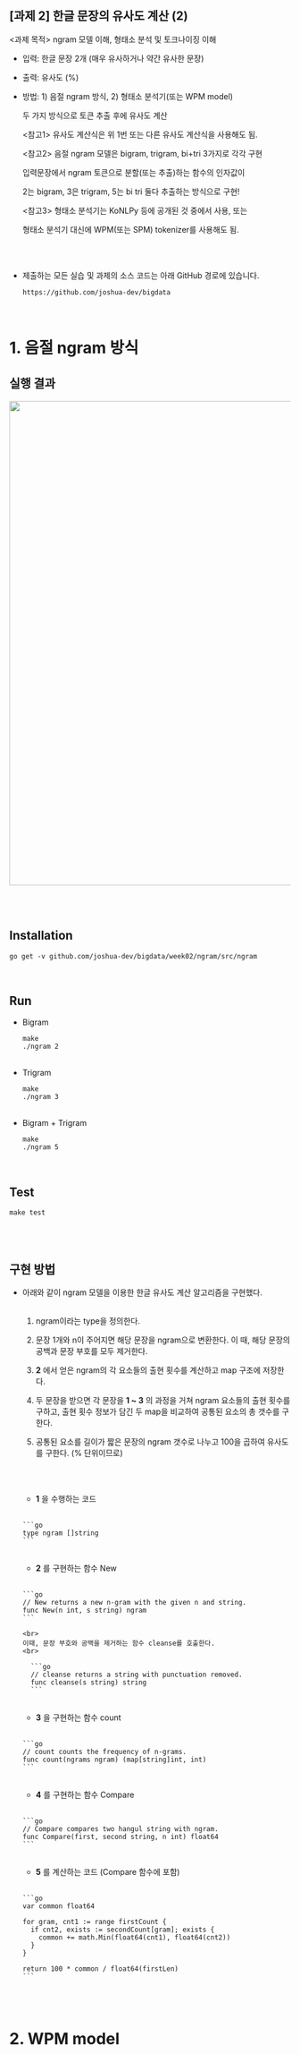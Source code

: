 ## [과제 2] 한글 문장의 유사도 계산 (2)

  <과제 목적> ngram 모델 이해, 형태소 분석 및 토크나이징 이해

  - 입력: 한글 문장 2개 (매우 유사하거나 약간 유사한 문장)

  - 출력: 유사도 (%)

  - 방법: 1) 음절 ngram 방식, 2) 형태소 분석기(또는 WPM model)

      두 가지 방식으로 토큰 추출 후에 유사도 계산

      <참고1> 유사도 계산식은 위 1번 또는 다른 유사도 계산식을 사용해도 됨.

      <참고2> 음절 ngram 모델은 bigram, trigram, bi+tri 3가지로 각각 구현

      입력문장에서 ngram 토큰으로 분할(또는 추출)하는 함수의 인자값이

      2는 bigram, 3은 trigram, 5는 bi tri 둘다 추출하는 방식으로 구현!

      <참고3> 형태소 분석기는 KoNLPy 등에 공개된 것 중에서 사용, 또는

      형태소 분석기 대신에 WPM(또는 SPM) tokenizer를 사용해도 됨.

<br><br>

* 제출하는 모든 실습 및 과제의 소스 코드는 아래 GitHub 경로에 있습니다.
  <br>

  ```https://github.com/joshua-dev/bigdata```

<br>

# 1. 음절 ngram 방식

## 실행 결과

<img src="https://user-images.githubusercontent.com/29545214/77829994-d0181c80-7168-11ea-90e6-081f6996f062.png" width="857" height="866">

<br><br>

## Installation

```shell
go get -v github.com/joshua-dev/bigdata/week02/ngram/src/ngram
```
<br>

## Run

- Bigram
  ```shell
  make
  ./ngram 2
  ```
  <br>
- Trigram
  ```shell
  make
  ./ngram 3
  ```
  <br>
- Bigram + Trigram
  ```shell
  make
  ./ngram 5
  ```

<br>

## Test

```shell
make test
```

<br><br>

## 구현 방법

- 아래와 같이 ngram 모델을 이용한 한글 유사도 계산 알고리즘을 구현했다.
    <br><br>
    1. ngram이라는 type을 정의한다.
    
    2. 문장 1개와 n이 주어지면 해당 문장을 ngram으로 변환한다. 이 때, 해당 문장의 공백과 문장 부호를 모두 제거한다.
    
    3. **2** 에서 얻은 ngram의 각 요소들의 출현 횟수를 계산하고 map 구조에 저장한다.
    
    4. 두 문장을 받으면 각 문장을 **1 ~ 3** 의 과정을 거쳐 ngram 요소들의 출현 횟수를 구하고, 출현 횟수 정보가 담긴 두 map을 비교하여 공통된 요소의 총 갯수를 구한다.
    
    5. 공통된 요소를 길이가 짧은 문장의 ngram 갯수로 나누고 100을 곱하여 유사도를 구한다. (% 단위이므로)

    <br><br>

    - **1** 을 수행하는 코드
    <br>

      ```go
      type ngram []string
      ```

    <br>
    
    - **2** 를 구현하는 함수 New
    <br>

      ```go
      // New returns a new n-gram with the given n and string.
      func New(n int, s string) ngram
      ```
      
      <br>
      이때, 문장 부호와 공백을 제거하는 함수 cleanse를 호출한다.
      <br>
      
        ```go
        // cleanse returns a string with punctuation removed.
        func cleanse(s string) string
        ```
    
    <br>

    - **3** 을 구현하는 함수 count
    <br>

      ```go
      // count counts the frequency of n-grams.
      func count(ngrams ngram) (map[string]int, int)
      ```
    
    <br>
    
    - **4** 를 구현하는 함수 Compare
    <br>

      ```go
      // Compare compares two hangul string with ngram.
      func Compare(first, second string, n int) float64
      ```
    
    <br>
    
    - **5** 를 계산하는 코드 (Compare 함수에 포함)
    <br>

      ```go
      var common float64

      for gram, cnt1 := range firstCount {
        if cnt2, exists := secondCount[gram]; exists {
          common += math.Min(float64(cnt1), float64(cnt2))
        }
      }

      return 100 * common / float64(firstLen)
      ```
      
<br><br>

# 2. WPM model

